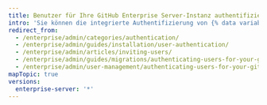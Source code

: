 ```yaml
---
title: Benutzer für Ihre GitHub Enterprise Server-Instanz authentifizieren
intro: 'Sie können die integrierte Authentifizierung von {% data variables.product.prodname_ghe_server %} verwenden oder zwischen CAS, LDAP oder SAML auswählen, um Ihre vorhandenen Konten zu integrieren und den Benutzerzugriff auf {% data variables.product.product_location_enterprise %} zentral zu verwalten.'
redirect_from:
  - /enterprise/admin/categories/authentication/
  - /enterprise/admin/guides/installation/user-authentication/
  - /enterprise/admin/articles/inviting-users/
  - /enterprise/admin/guides/migrations/authenticating-users-for-your-github-enterprise-instance/
  - /enterprise/admin/user-management/authenticating-users-for-your-github-enterprise-server-instance
mapTopic: true
versions:
  enterprise-server: '*'
---
```



